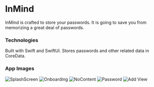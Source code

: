 # InMind
InMind is crafted to store your passwords. It is going to save you from memorizing a great deal of passwords.

### Technologies

Built with Swift and SwiftUI. Stores passwords and other related data in CoreData.

### App Images

![SplashScreen](https://github.com/user-attachments/assets/66c3237b-c3b7-4dbf-bb4f-2005902c6357)
![Onboarding](https://github.com/user-attachments/assets/d6d55df3-08fb-4712-afaa-aaa42029ee38)
![NoContent](https://github.com/user-attachments/assets/06ab1b65-1e8f-446a-aae0-ed01df1b52df)
![Password](https://github.com/user-attachments/assets/bdc6c0df-1dce-41a0-a232-d87f2d44b133)
![Add View](https://github.com/user-attachments/assets/b9cb0d18-31a1-49a3-aa67-56d0331fe679)
